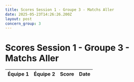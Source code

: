 ```yaml
---
title: Scores Session 1 - Groupe 3 - Matchs Aller
date: 2025-05-23T14:26:26.200Z
layout: post
concern_group: 3
---
```


# Scores Session 1 - Groupe 3 - Matchs Aller

| Équipe 1 | Équipe 2 | Score | Date |
|----------|----------|-------|------|

